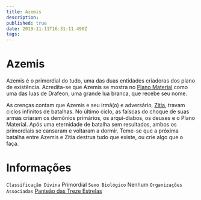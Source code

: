 ```yaml
---
title: Azemis
description: 
published: true
date: 2019-11-11T16:31:11.490Z
tags: 
---
```


<!-- SUBTITLE: Primordial do Tudo -->

# Azemis
Azemis é o primordial do tudo, uma das duas entidades criadoras dos plano de existência. Acredita-se que Azemis se mostra no [Plano Material](/lugares/plano-material#plano-material) como uma das luas de Drafeon, uma grande lua branca, que recebe seu nome.

As crenças contam que Azemis e seu irmã(o) e adversário, [Zitia](/divindades/panteao-das-treze-estrelas/zitia#zitia), travam ciclos infinitos de batalhas. No último ciclo, as faíscas do choque de suas armas criaram os demônios primários, os arqui-diabos, os deuses e o Plano Material. Após uma eternidade de batalha sem resultados, ambos os primordiais se cansaram e voltaram a dormir. Teme-se que a próxima batalha entre Azemis e Zitia destrua tudo que existe, ou crie algo que o faça.

# Informações
`Classificação Divina` Primordial 
`Sexo Biológico` Nenhum 
`Organizações Associadas` [Panteão das Treze Estrelas](/divindades/panteao-das-treze-estrelas#panteao-das-treze-estrelas)


